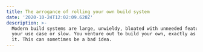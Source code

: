 ```yaml
---
title: The arrogance of rolling your own build system
date: '2020-10-24T12:02:09.628Z'
description: >-
  Modern build systems are large, unwieldy, bloated with unneeded features for
  your use case or slow. You venture out to build your own, exactly as you need
  it. This can sometimes be a bad idea.
---
```

